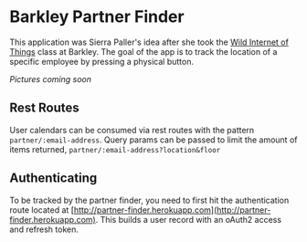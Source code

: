 # Barkley Partner Finder

This application was Sierra Paller's idea after she took the [Wild Internet of Things](https://github.com/joelongstreet/internet-of-wild-things) class at Barkley. The goal of the app is to track the location of a specific employee by pressing a physical button.

*Pictures coming soon*

## Rest Routes
User calendars can be consumed via rest routes with the pattern `partner/:email-address`. Query params can be passed to limit the amount of items returned, `partner/:email-address?location&floor`

## Authenticating
To be tracked by the partner finder, you need to first hit the authentication route located at [http://partner-finder.herokuapp.com](http://partner-finder.herokuapp.com). This builds a user record with an oAuth2 access and refresh token.

